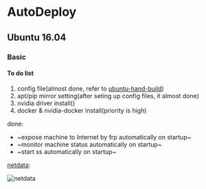 # AutoDeploy
## Ubuntu 16.04
### Basic
#### To do list
1. config file(almost done, refer to [ubuntu-hand-build](https://github.com/gardensilence/ubuntu-hand-build))
2. apt/pip mirror setting(after seting up config files, it almost done)
3. nvidia driver install()
4. docker & nvidia-docker install(priority is high)

done:
- ~expose machine to Internet by frp automatically on startup~
- ~monitor machine status automatically on startup~
- ~start ss automatically on startup~

[netdata](https://github.com/firehol/netdata):

![netdata]('./imgs/netdata.png' "netdata")


